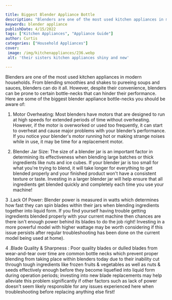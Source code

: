 ```yaml
---

title: Biggest Blender Appliance Bottle
description: "Blenders are one of the most used kitchen appliances in modern households. From blending smoothies and shakes to pureeing soups an...find out now"
keywords: blender appliance
publishDate: 4/15/2022
tags: ["Kitchen Appliances", "Appliance Guide"]
author: Curtis
categories: ["Household Appliances"]
cover: 
 image: /img/kitchenappliances/236.webp
 alt: 'their sisters kitchen appliances shiny and new'

---
```


Blenders are one of the most used kitchen appliances in modern households. From blending smoothies and shakes to pureeing soups and sauces, blenders can do it all. However, despite their convenience, blenders can be prone to certain bottle-necks that can hinder their performance. Here are some of the biggest blender appliance bottle-necks you should be aware of:

1. Motor Overheating: Most blenders have motors that are designed to run at high speeds for extended periods of time without overheating. However, if the motor is overworked or used too frequently, it can start to overheat and cause major problems with your blender’s performance. If you notice your blender's motor running hot or making strange noises while in use, it may be time for a replacement motor. 

2. Blender Jar Size: The size of a blender jar is an important factor in determining its effectiveness when blending large batches or thick ingredients like nuts and ice cubes. If your blender jar is too small for what you're trying to blend, it will take longer for everything to get blended properly and your finished product won't have a consistent texture or taste. Investing in a larger blender jar will help ensure that all ingredients get blended quickly and completely each time you use your machine! 

3 .Lack Of Power: Blender power is measured in watts which determines how fast they can spin blades within their jars when blending ingredients together into liquid form. If you find yourself having trouble getting ingredients blended properly with your current machine then chances are there isn't enough power behind its blades to do the job right! Investing in a more powerful model with higher wattage may be worth considering if this issue persists after regular troubleshooting has been done on the current model being used at home). 
 
4 .Blade Quality & Sharpness : Poor quality blades or dulled blades from wear-and-tear over time are common bottle necks which prevent proper blending from taking place within blenders today due to their inability cut through tough ingredients like frozen fruits & vegetables as well as nuts & seeds effectively enough before they become liquefied into liquid form during operation periods; investing into new blade replacements may help alleviate this problem significantly if other factors such as lack of power doesn't seem likely responsible for any issues experienced here when troubleshooting before replacing anything else first!
